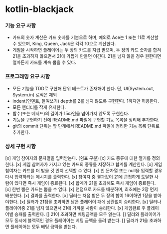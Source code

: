 # kotlin-blackjack

### 기능 요구 사항
- 카드의 숫자 계산은 카드 숫자를 기본으로 하며, 예외로 Ace는 1 또는 11로 계산할 수 있으며, King, Queen, Jack은 각각 10으로 계산한다.
- 게임을 시작하면 플레이어는 두 장의 카드를 지급 받으며, 두 장의 카드 숫자를 합쳐 21을 초과하지 않으면서 21에 가깝게 만들면 이긴다. 21을 넘지 않을 경우 원한다면 얼마든지 카드를 계속 뽑을 수 있다.

### 프로그래밍 요구 사항
- 모든 기능을 TDD로 구현해 단위 테스트가 존재해야 한다. 단, UI(System.out, System.in) 로직은 제외 
- indent(인덴트, 들여쓰기) depth를 2를 넘지 않도록 구현한다. 1까지만 허용한다. 
- 모든 엔티티를 작게 유지한다. 
- 함수(또는 메서드)의 길이가 15라인을 넘어가지 않도록 구현한다. 
- 기능을 구현하기 전에 README.md 파일에 구현할 기능 목록을 정리해 추가한다. 
- git의 commit 단위는 앞 단계에서 README.md 파일에 정리한 기능 목록 단위로 추가한다.

### 상세 구현 사항
[x] 게임 참여자의 문자열을 입력받는다. (쉼표 구분)
[x] 카드 종류에 대한 열거를 정의한다.
[x] 게임 참여자가 가지고 있는 카드의 종류를 저장하고 합계를 계산한다.
[x] 게임 참여자는 카드를 더 받을 것 인지 선택할 수 있다.
[x] 빈 문자열 또는 null을 입력할 경우 다시 입력하라는 메시지를 출력한다.
[x] 참여자 중 결과값이 21에 근접하게 도달한 사람이 있다면 즉시 게임이 종료된다.
[x] 합계가 21을 초과해도 즉시 게임이 종료된다.
[x] 한번 뽑은 카드는 뽑을 수 없다.
[x] 랜덤으로 카드를 배분하며, 최초에는 2장 먼저 배분한다.
[x] 결과를 출력한다.
[x] 딜러는 처음 받은 두 장의 합이 16이하면 1장을 받아야한다.
[x] 딜러가 21점을 초과하면 남은 플레어이 패에 상관없이 승리한다.
[x] 딜러나 플레이어중 21를 넘지 않으면서 21에 가까운 사람이 승리한다.
[x] 게임완료 후 플레이어별 승패를 출력한다.
[] 21이 초과하면 베팅금액을 모두 잃는다.
[] 딜러와 플레이어가 모두 동시에 블랙잭인 경우 플레이어는 베팅 금액을 돌려 받는다.
[] 딜러가 21을 초과하면 플레이어는 모두 배팅 금액을 받는다.
